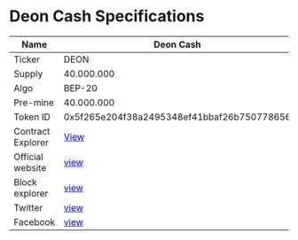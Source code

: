 <h1>Deon Cash Specifications</h1>

| Name                     | Deon Cash                                  |
|--------------------------|--------------------------------------------|
| Ticker                   | DEON                                       |
| Supply                   | 40.000.000                                 |
| Algo                     | BEP-20                          |
| Pre-mine                 | 40.000.000                                 |
| Token ID                 | 0x5f265e204f38a2495348ef41bbaf26b750778656 |
| Contract Explorer        | <a href="https://bscscan.com/token/0x5f265e204f38a2495348ef41bbaf26b750778656" target="_blank" style="color: blue;"> View</a>
| Official website         | <a href="http://deoncash.com" target="_blank" style="color: blue;">view</a>|
| Block explorer           | <a href="https://bscscan.com/token/0x5f265e204f38a2495348ef41bbaf26b750778656" target="_blank" style="color: blue;">view</a>|
| Twitter                  | <a href="https://twitter.com/DeonCash9" target="_blank" style="color: blue;">view</a>|
| Facebook                 | <a href="https://www.facebook.com/Deoncashh" target="_blank" style="color: blue;">view</a>|
